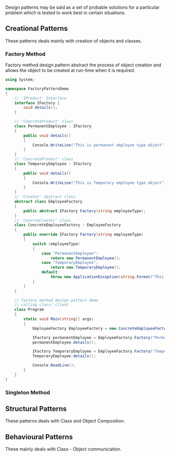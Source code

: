 Design patterns may be said as a set of probable solutions for a particular problem which is tested to work best in certain situations.

## Creational Patterns
These patterns deals mainly with creation of objects and classes.

### Factory Method
Factory method design pattern abstract the process of object creation and allows the object to be created at run-time when it is required.

```C#
using System;

namespace FactoryPatternDemo
{
    // 'IProduct' Interface
    interface IFactory {
        void details();
    }

    // 'ConcreteProduct' class
    class PermanentEmployee : IFactory
    {
        public void details()
        {
            Console.WriteLine("This is permanent employee type object");
        }
    }
    // 'ConcreteProduct' class
    class TemporaryEmployee : IFactory
    {
        public void details()
        {
            Console.WriteLine("This is Temporary employee type object");
        }
    }
    // 'Creator' abstract class
    abstract class EmployeeFactory
    {
        public abstract IFactory Factory(string employeeType);
    }
    // 'ConcrteCreator' class
    class ConcreteEmployeeFactory : EmployeeFactory
    {
        public override IFactory Factory(string employeeType)
        {
            switch (employeeType)
            {
                case "PermanentEmployee":
                    return new PermanentEmployee();
                case "TemporaryEmployee":
                    return new TemporaryEmployee();
                default:
                    throw new ApplicationException(string.Format("This type of employee can not be created"));
            }
        }
    }

    // factory method design pattern demo
    // calling class/ client
    class Program
    {
        static void Main(string[] args)
        {
            EmployeeFactory EmployeeFactory = new ConcreteEmployeeFactory();

            IFactory permanentEmployee = EmployeeFactory.Factory("PermanentEmployee");
            permanentEmployee.details();

            IFactory TemporaryEmployee = EmployeeFactory.Factory("TemporaryEmployee");
            TemporaryEmployee.details();

            Console.ReadLine();
        }
    }
}
```

### Singleton Method

## Structural Patterns
These patterns deals with Class and Object Composition.

## Behavioural Patterns
These mainly deals with Class - Object communication.
